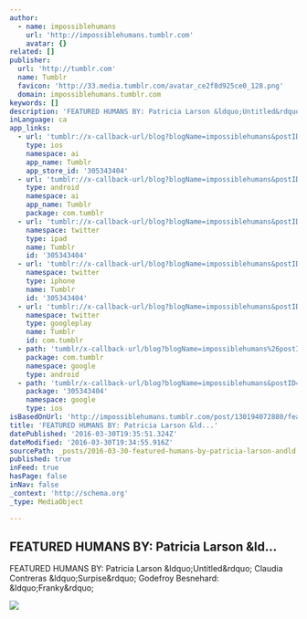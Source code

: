 ```yaml
---
author:
  - name: impossiblehumans
    url: 'http://impossiblehumans.tumblr.com'
    avatar: {}
related: []
publisher:
  url: 'http://tumblr.com'
  name: Tumblr
  favicon: 'http://33.media.tumblr.com/avatar_ce2f8d925ce0_128.png'
  domain: impossiblehumans.tumblr.com
keywords: []
description: 'FEATURED HUMANS BY: Patricia Larson &ldquo;Untitled&rdquo; Claudia Contreras &ldquo;Surpise&rdquo; Godefroy Besnehard: &ldquo;Franky&rdquo;'
inLanguage: ca
app_links:
  - url: 'tumblr://x-callback-url/blog?blogName=impossiblehumans&postID=130194072880'
    type: ios
    namespace: ai
    app_name: Tumblr
    app_store_id: '305343404'
  - url: 'tumblr://x-callback-url/blog?blogName=impossiblehumans&postID=130194072880'
    type: android
    namespace: ai
    app_name: Tumblr
    package: com.tumblr
  - url: 'tumblr://x-callback-url/blog?blogName=impossiblehumans&postID=130194072880&referrer=twitter-cards'
    namespace: twitter
    type: ipad
    name: Tumblr
    id: '305343404'
  - url: 'tumblr://x-callback-url/blog?blogName=impossiblehumans&postID=130194072880&referrer=twitter-cards'
    namespace: twitter
    type: iphone
    name: Tumblr
    id: '305343404'
  - url: 'tumblr://x-callback-url/blog?blogName=impossiblehumans&postID=130194072880&referrer=twitter-cards'
    namespace: twitter
    type: googleplay
    name: Tumblr
    id: com.tumblr
  - path: 'tumblr/x-callback-url/blog?blogName=impossiblehumans%26postID=130194072880'
    package: com.tumblr
    namespace: google
    type: android
  - path: 'tumblr/x-callback-url/blog?blogName=impossiblehumans&postID=130194072880'
    package: '305343404'
    namespace: google
    type: ios
isBasedOnUrl: 'http://impossiblehumans.tumblr.com/post/130194072880/featured-humans-by-patricia-larson-untitled'
title: 'FEATURED HUMANS BY: Patricia Larson &ld...'
datePublished: '2016-03-30T19:35:51.324Z'
dateModified: '2016-03-30T19:34:55.916Z'
sourcePath: _posts/2016-03-30-featured-humans-by-patricia-larson-andld.md
published: true
inFeed: true
hasPage: false
inNav: false
_context: 'http://schema.org'
_type: MediaObject

---
```

<article style=""><h1>FEATURED HUMANS BY: Patricia Larson &amp;ld...</h1><p>FEATURED HUMANS BY: Patricia Larson &amp;ldquo;Untitled&amp;rdquo; Claudia Contreras &amp;ldquo;Surpise&amp;rdquo; Godefroy Besnehard: &amp;ldquo;Franky&amp;rdquo;</p><img src="http://36.media.tumblr.com/1760cc94b3e39f06ad09efbbbc6a5074/tumblr_nvhklrap0H1uf13h7o2_1280.jpg" /></article>